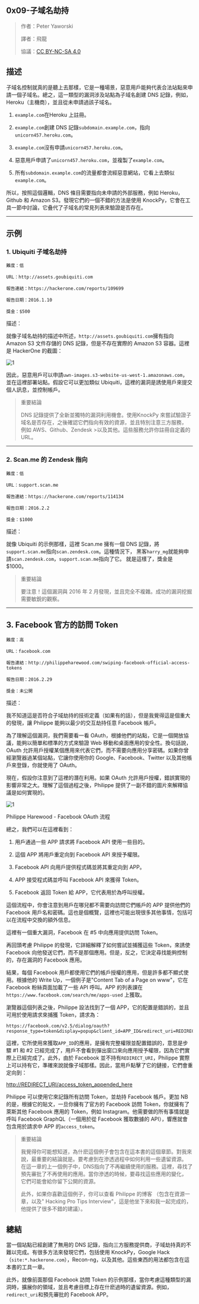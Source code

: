 ## **0x09-子域名劫持**

>作者：Peter Yaworski
>
>譯者：飛龍
>
>協議：[CC BY-NC-SA 4.0](http://creativecommons.org/licenses/by-nc-sa/4.0/)

## **描述**
子域名控制就真的是聽上去那樣，它是一種場景，惡意用戶能夠代表合法站點來申請一個子域名。總之，這一類型的漏洞涉及站點為子域名創建 DNS 記錄，例如，Heroku（主機商），並且從未申請過該子域名。

1. `example.com`在Heroku 上註冊。
<p>

2. `example.com`創建 DNS 記錄`subdomain.example.com`，指向`unicorn457.heroku.com`。
<p>

3. `example.com`沒有申請`unicorn457.heroku.com`。
<p>

4. 惡意用戶申請了`unicorn457.heroku.com`，並複製了`example.com`。
<p>

5. 所有`subdomain.example.com`的流量都會流經惡意網站，它看上去類似`example.com`。
<p>

所以，按照這個邏輯，DNS 條目需要指向未申請的外部服務，例如 Heroku，Github 和 Amazon S3。發現它們的一個不錯的方法是使用 KnockPy，它會在工具一節中討論，它叠代了子域名的常見列表來驗證是否存在。


---

## **示例**


### **1. Ubiquiti 子域名劫持**
```
難度：低

URL：http://assets.goubiquiti.com

報告連結：https://hackerone.com/reports/109699

報告日期：2016.1.10

獎金：$500
```

描述：

就像子域名劫持的描述中所述，`http://assets.goubiquiti.com`擁有指向 Amazon S3 文件存儲的 DNS 記錄，但是不存在實際的 Amazon S3 容器。這裡是 HackerOne 的截圖：


![1](https://raw.githubusercontent.com/dyeat/Document_read/master/Web_Hacking_101/image/13-1.jpg)

因此，惡意用戶可以申請`uwn-images.s3-website-us-west-1.amazonaws.com`，並在這裡部署站點。假設它可以更加類似 Ubiquiti，這裡的漏洞是誘使用戶來提交個人訊息，並控制帳戶。

>重要結論
>
>DNS 記錄提供了全新並獨特的漏洞利用機會。使用KnockPy 來嘗試驗證子域名是否存在，之後確認它們指向有效的資源，並且特別注意三方服務，
>例如 AWS、Github、Zendesk >以及其他。這些服務允許你註冊自定義的 URL。


---

### **2. Scan.me 的 Zendesk 指向**
```
難度：低

URL：support.scan.me

報告連結：https://hackerone.com/reports/114134

報告日期：2016.2.2

獎金：$1000
```
描述：

就像 Ubiquiti 的示例那樣，這裡 Scan.me 擁有一個 DNS 記錄，將`support.scan.me`指向`scan.zendesk.com`。這種情況下，
黑客`harry_mg`就能夠申請`scan.zendesk.com`，`support.scan.me`指向了它。
就是這樣了，獎金是 $1000。

>重要結論
>
>要注意！這個漏洞與 2016 年 2 月發現，並且完全不複雜。成功的漏洞挖掘需要敏銳的觀察。

---

## **3. Facebook 官方的訪問 Token**

```
難度：高

URL：facebook.com

報告連結：http://philippeharewood.com/swiping-facebook-official-access-tokens

報告日期：2016.2.29

獎金：未公開

```

描述：

我不知道這是否符合子域劫持的技術定義（如果有的話），但是我覺得這是個重大的發現，讓 Philippe 能夠以最少的交互劫持任意 Facebook 帳戶。
<p>

為了理解這個漏洞，我們需要看一看 OAuth，根據他們的站點，它是一個開放協議，能夠以簡單和標準的方式來驗證 Web 移動和桌面應用的安全性。換句話說，OAuth 允許用戶授權某個應用來代表它們，而不需要向應用分享密碼。如果你曾經瀏覽器過某個站點，它讓你使用你的 Google、Facebook、Twitter 以及其他帳戶來登錄，你就使用了 OAuth。
<p>

現在，假設你注意到了這裡的潛在利用。如果 OAuth 允許用戶授權，錯誤實現的影響非常之大。理解了這個過程之後，Philippe 提供了一副不錯的圖片來解釋協議是如何實現的。

![1](https://raw.githubusercontent.com/dyeat/Document_read/master/Web_Hacking_101/image/13-2.jpg)

Philippe Harewood - Facebook OAuth 流程
<p>

總之，我們可以在這裡看到：

1. 用戶通過一些 APP 請求將 Facebook API 使用一些目的。
<p>

2. 這個 APP 將用戶重定向到 Facebook API 來授予權限。
<p>

3. Facebook API 向用戶提供程式碼並將其重定向到 APP。
<p>

4. APP 接受程式碼並呼叫 Facebook API 來獲得 Token。
<p>

5. Facebook 返回 Token 給 APP，它代表用於為呼叫授權。

這個流程中，你會注意到用戶在哪兒都不需要向訪問它們帳戶的 APP 提供他們的 Facebook 用戶名和密碼。這也是個概覽，這裡也可能出現很多其他事情，包括可以在流程中交換的額外信息。
<p>

這裡有一個重大漏洞，Facebook 在 #5 中向應用提供訪問 Token。
<p>

再回頭考慮 Philippe 的發現，它詳細解釋了如何嘗試並捕獲這些 Token，來誘使 Facebook
向他發送它們，而不是那個應用。但是，反之，它決定尋找能夠控制的，存在漏洞的 Facebook 應用。
<p>

結果，每個 Facebook 用戶都使用它們的帳戶授權的應用，但是許多都不顯式使用。根據他的 Write Up，一個例子是"Content Tab of a Page on www"，它在 Facebook 粉絲頁面加載了一些 API 呼叫。APP 的列表課在`https://www.facebook.com/search/me/apps-used` 上獲取。
<p>

瀏覽器這個列表之後，Philippe 設法找到了一個 APP，它的配置是錯誤的，並且可用於使用請求來捕獲 Token，請求為：

```
https://facebook.com/v2.5/dialog/oauth?response_type=token&display=popup&client_id=APP_ID&redirect_uri=REDIRECT_URI
```

這裡，它所使用來獲取`APP_ID`的應用，是擁有完整權限並配置錯誤的，意思是步驟 #1 和 #2 已經完成了，用戶不會看到彈出窗口來向應用授予權限，因為它們實際上已經完成了。此外，由於 Facebook 並不持有`REDIRECT_URI`，Philippe 實際上可以持有它，準確來說就像子域那樣。因此，當用戶點擊了它的鏈接，它們會重定向到：

[http://REDIRECT_URI/access_token_appended_here](http://REDIRECT_URI/access_token_appended_here)

Philippe 可以使用它來記錄所有訪問 Token，並劫持 Facebook 帳戶。更加 NB 的是，根據它的貼文，一旦你擁有了官方的 Facebook 訪問 Token，你就擁有了萊斯其他 Facebook 應用的 Token，例如 Instagram。他需要做的所有事情就是呼叫 Facebook GraphQL（一個用於從 Facebook 獲取數據的 API），響應就會包含用於請求中 APP 的`access_token`。


>重要結論
>
>我覺得你可能想知道，為什麽這個例子會包含在這本書的這個章節。對我來說，最重要的結論就是。要考慮到在滲透過程中如何利用一些遺留資源。
>在這一章的上一個例子中，DNS指向了不再繼續使用的服務。這裡，尋找了預先審批了不再使用的應用。當你滲透的時候，要尋找這些應用的變化，
>它們可能會給你留下公開的資源。
>
>此外，如果你喜歡這個例子，你可以查看 Philippe 的博客
>（包含在資源一章，以及" Hacking Pro Tips Interview"，這是他坐下來和我一起完成的，他提供了很多不錯的建議）。


## **總結**
當一個站點已經創建了無用的 DNS 記錄，指向三方服務提供商，子域劫持真的不難以完成。有很多方法來發現它們，包括使用 KnockPy，Google Hack（`site:*.hackerone.com`），Recon-ng，以及其他。這些東西的用法都包含在這本書的工具一章。
<p>

此外，就像前面那個 Facebook 訪問 Token 的示例那樣，當你考慮這種類型的漏洞時，擴展你的領域，並且考慮目標上存在什麽過時的遺留資源。例如，`redirect_uri`和預先審批的 Facebook APP。

